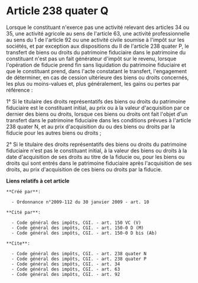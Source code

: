 # Article 238 quater Q

Lorsque le constituant n'exerce pas une activité relevant des articles 34 ou 35, une activité agricole au sens de l'article
63, une activité professionnelle au sens du 1 de l'article 92 ou une activité civile soumise à l'impôt sur les sociétés, et
par exception aux dispositions du II de l'article 238 quater P, le transfert de biens ou droits du patrimoine fiduciaire dans
le patrimoine du constituant n'est pas un fait générateur d'impôt sur le revenu, lorsque l'opération de fiducie prend fin
sans liquidation du patrimoine fiduciaire et que le constituant prend, dans l'acte constatant le transfert, l'engagement de
déterminer, en cas de cession ultérieure des biens ou droits concernés, les plus ou moins-values et, plus généralement, les
gains ou pertes par référence : 

1° Si le titulaire des droits représentatifs des biens ou droits du patrimoine fiduciaire est le constituant initial, au prix
ou à la valeur d'acquisition par ce dernier des biens ou droits, lorsque ces biens ou droits ont fait l'objet d'un transfert
dans le patrimoine fiduciaire dans les conditions prévues à l'article 238 quater N, et au prix d'acquisition du ou des biens
ou droits par la fiducie pour les autres biens ou droits ; 

2° Si le titulaire des droits représentatifs des biens ou droits du patrimoine fiduciaire n'est pas le constituant initial, à
la valeur des biens ou droits à la date d'acquisition de ses droits au titre de la fiducie ou, pour les biens ou droits qui
sont entrés dans le patrimoine fiduciaire après l'acquisition de ses droits, au prix d'acquisition de ces biens ou droits par
la fiducie.

**Liens relatifs à cet article**

	**Créé par**:

	  - Ordonnance n°2009-112 du 30 janvier 2009 - art. 10

	**Cité par**:

	  - Code général des impôts, CGI. - art. 150 VC (V)
	  - Code général des impôts, CGI. - art. 150-0 D (M)
	  - Code général des impôts, CGI. - art. 150-0 D bis (Ab)

	**Cite**:

	  - Code général des impôts, CGI. - art. 238 quater N
	  - Code général des impôts, CGI. - art. 238 quater P
	  - Code général des impôts, CGI. - art. 34
	  - Code général des impôts, CGI. - art. 63
	  - Code général des impôts, CGI. - art. 92
